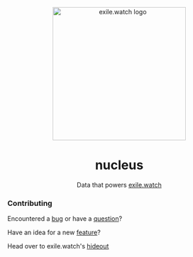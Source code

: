 <p align="center">
  <a href="https://exile.watch">
    <img alt="exile.watch logo" src="https://avatars.githubusercontent.com/u/158840748?s=400&u=4c73ba2a9a2ebc70b01c6303d41e8571df84ec37&v=4" width="300" />
  </a>
</p>
<h1 align="center">
  nucleus
</h1>
<p align="center">
  Data that powers <a href="https://exile.watch">exile.watch</a>
</p> 

### Contributing
Encountered a [bug](https://github.com/exile-watch/hideout/issues) or have a [question](https://github.com/exile-watch/hideout/discussions)? 

Have an idea for a new [feature](https://github.com/exile-watch/hideout/discussions/categories/ideas)?

Head over to exile.watch's [hideout](https://github.com/exile-watch/hideout)